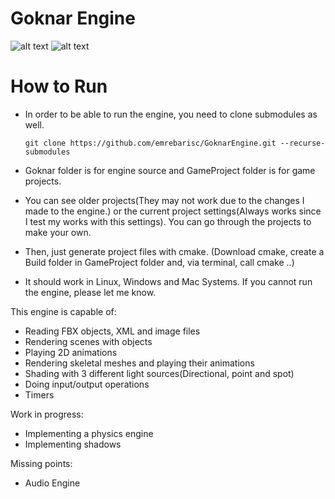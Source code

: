 # Goknar Engine

![alt text](http://www.binarytorgb.com/wp-content/uploads/2020/01/Mesh-InstancingTexturingShadingAnd-GenericSceneGeneration.png "Goknar Engine Sample Render")
![alt text](http://www.binarytorgb.com/wp-content/uploads/2023/02/Goknar_SkeletalAnimation.gif "Goknar Engine Skeletal Animation")

# How to Run

- In order to be able to run the engine, you need to clone submodules as well.
  ```
  git clone https://github.com/emrebarisc/GoknarEngine.git --recurse-submodules
  ```
  
- Goknar folder is for engine source and GameProject folder is for game projects.
- You can see older projects(They may not work due to the changes I made to the engine.) or the current project settings(Always works since I test my works with this settings). You can go through the projects to make your own.
- Then, just generate project files with cmake. (Download cmake, create a Build folder in GameProject folder and, via terminal, call cmake ..)
- It should work in Linux, Windows and Mac Systems. If you cannot run the engine, please let me know.

This engine is capable of:
- Reading FBX objects, XML and image files
- Rendering scenes with objects
- Playing 2D animations
- Rendering skeletal meshes and playing their animations
- Shading with 3 different light sources(Directional, point and spot)
- Doing input/output operations
- Timers

Work in progress:
- Implementing a physics engine
- Implementing shadows

Missing points:
- Audio Engine
